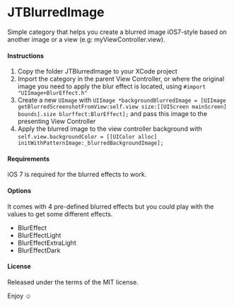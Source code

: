 JTBlurredImage
==============

Simple category that helps you create a blurred image iOS7-style based on another image or a view (e.g: myViewController.view).

#### Instructions
1. Copy the folder JTBlurredImage to your XCode project
2. Import the category in the parent View Controller, or where the original image you need to apply the blur effect is located, using ```#import "UIImage+BlurEffect.h"```
3. Create a new ```UImage``` with ```UIImage *backgroundBlurredImage = [UIImage getBlurredScreenshotFromView:self.view size:[[UIScreen mainScreen] bounds].size blurffect:BlurEffect];``` and pass this image to the presenting View Controller 
5. Apply the blurred image to the view controller background with ```self.view.backgroundColor = [[UIColor alloc] initWithPatternImage:_blurredBackgroundImage];```

#### Requirements
iOS 7 is required for the blurred effects to work.

#### Options
It comes with 4 pre-defined blurred effects but you could play with the values to get some different effects.
* BlurEffect
* BlurEffectLight
* BlurEffectExtraLight
* BlurEffectDark

#### License 
Released under the terms of the MIT license.

Enjoy ☺